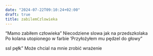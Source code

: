 ```yaml
---
date: "2024-07-22T09:10:24+02:00"
draft: true
title: zabilemCzlowieka
---
```


“Mamo zabiłem człowieka” Niecodziene slowa jak na przedszkolaka  
Po kolana utopionego w farbie ’Przyłożyłem mu pędzel do głowy”

ssI pęłk” Może chcial na mnie zrobić wrażenie
